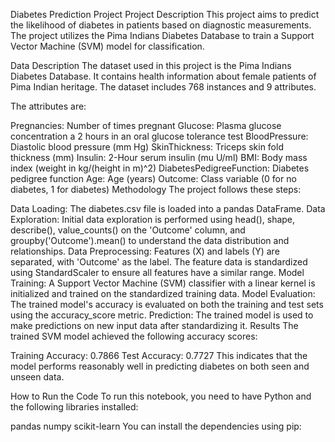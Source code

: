 Diabetes Prediction Project
Project Description
This project aims to predict the likelihood of diabetes in patients based on diagnostic measurements. The project utilizes the Pima Indians Diabetes Database to train a Support Vector Machine (SVM) model for classification.

Data Description
The dataset used in this project is the Pima Indians Diabetes Database. It contains health information about female patients of Pima Indian heritage. The dataset includes 768 instances and 9 attributes.

The attributes are:

Pregnancies: Number of times pregnant
Glucose: Plasma glucose concentration a 2 hours in an oral glucose tolerance test
BloodPressure: Diastolic blood pressure (mm Hg)
SkinThickness: Triceps skin fold thickness (mm)
Insulin: 2-Hour serum insulin (mu U/ml)
BMI: Body mass index (weight in kg/(height in m)^2)
DiabetesPedigreeFunction: Diabetes pedigree function
Age: Age (years)
Outcome: Class variable (0 for no diabetes, 1 for diabetes)
Methodology
The project follows these steps:

Data Loading: The diabetes.csv file is loaded into a pandas DataFrame.
Data Exploration: Initial data exploration is performed using head(), shape, describe(), value_counts() on the 'Outcome' column, and groupby('Outcome').mean() to understand the data distribution and relationships.
Data Preprocessing:
Features (X) and labels (Y) are separated, with 'Outcome' as the label.
The feature data is standardized using StandardScaler to ensure all features have a similar range.
Model Training: A Support Vector Machine (SVM) classifier with a linear kernel is initialized and trained on the standardized training data.
Model Evaluation: The trained model's accuracy is evaluated on both the training and test sets using the accuracy_score metric.
Prediction: The trained model is used to make predictions on new input data after standardizing it.
Results
The trained SVM model achieved the following accuracy scores:

Training Accuracy: 0.7866
Test Accuracy: 0.7727
This indicates that the model performs reasonably well in predicting diabetes on both seen and unseen data.

How to Run the Code
To run this notebook, you need to have Python and the following libraries installed:

pandas
numpy
scikit-learn
You can install the dependencies using pip:
